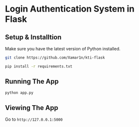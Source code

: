 # Login Authentication System in Flask

## Setup & Installtion

Make sure you have the latest version of Python installed.

```bash
git clone https://github.com/Xamar1n/kti-flask
```

```bash
pip install -r requirements.txt
```

## Running The App

```bash
python app.py
```

## Viewing The App

Go to `http://127.0.0.1:5000`
